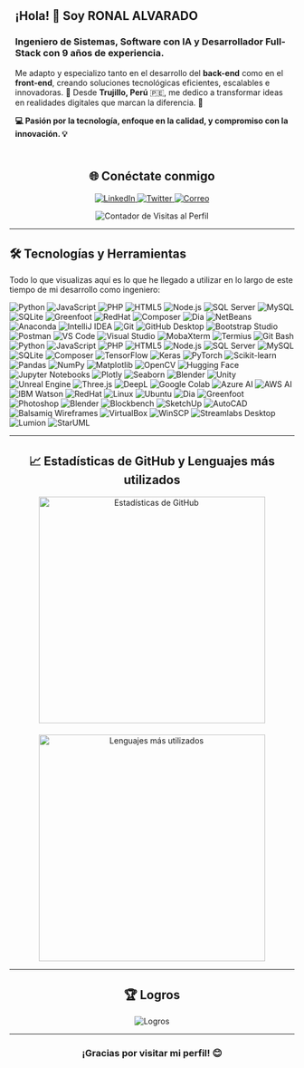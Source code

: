 <div align="left" style="padding: 10px">
  <h2>¡Hola! 👋 Soy RONAL ALVARADO</h2>
  <h3>Ingeniero de Sistemas, Software con IA y Desarrollador Full-Stack con 9 años de experiencia.</h3>
  <p>
    Me adapto y especializo tanto en el desarrollo del <b>back-end</b> como en el <b>front-end</b>, 
    creando soluciones tecnológicas eficientes, escalables e innovadoras. 🌟 Desde <b>Trujillo, Perú</b> 🇵🇪, 
    me dedico a transformar ideas en realidades digitales que marcan la diferencia. 🚀
  </p>
  <p><b>💻 Pasión por la tecnología, enfoque en la calidad, y compromiso con la innovación. 💡</b></p>
</div>

<div align="center">
  <h2>🌐 Conéctate conmigo</h2>
  <p>
    <a href="https://www.linkedin.com/in/ronal-antony-alvarado-vega-70a89030a/" target="_blank">
      <img src="https://img.shields.io/badge/-LinkedIn-0A66C2?style=flat-square&logo=linkedin&logoColor=white" alt="LinkedIn">
    </a>
    <a href="https://x.com/shycor25" target="_blank">
      <img src="https://img.shields.io/badge/-Twitter-1DA1F2?style=flat-square&logo=twitter&logoColor=white" alt="Twitter">
    </a>
    <a href="mailto:alvarado_aries_20@hotmail.com" target="_blank">
      <img src="https://img.shields.io/badge/-Correo-ea4335?style=flat-square&logo=gmail&logoColor=white" alt="Correo">
    </a>
  </p>
  
  <p align="center">
  <img src="https://komarev.com/ghpvc/?username=Alvarado321&label=Visitas%20al%20perfil&color=brightgreen&style=for-the-badge" alt="Contador de Visitas al Perfil" />
</p>


</div>

---

<div align="left">
  <h2>🛠️ Tecnologías y Herramientas</h2>
  <p>Todo lo que visualizas aquí es lo que he llegado a utilizar en lo largo de este tiempo de mi desarrollo como ingeniero:</p>
 <p>
    <!-- Lenguajes de programación y herramientas para desarrollo -->
    <img src="https://img.shields.io/badge/-Python-3776AB?style=flat-square&logo=python&logoColor=white" alt="Python">
    <img src="https://img.shields.io/badge/-JavaScript-F7DF1E?style=flat-square&logo=javascript&logoColor=black" alt="JavaScript">
    <img src="https://img.shields.io/badge/-PHP-777BB4?style=flat-square&logo=php&logoColor=white" alt="PHP">
    <img src="https://img.shields.io/badge/-HTML5-E34F26?style=flat-square&logo=html5&logoColor=white" alt="HTML5">
    <img src="https://img.shields.io/badge/-Node.js-339933?style=flat-square&logo=node.js&logoColor=white" alt="Node.js">
    <img src="https://img.shields.io/badge/-SQL%20Server-CC2927?style=flat-square&logo=microsoft-sql-server&logoColor=white" alt="SQL Server">
    <img src="https://img.shields.io/badge/-MySQL-4479A1?style=flat-square&logo=mysql&logoColor=white" alt="MySQL">
    <img src="https://img.shields.io/badge/-SQLite-003B57?style=flat-square&logo=sqlite&logoColor=white" alt="SQLite">
    <img src="https://img.shields.io/badge/-Greenfoot-007ACC?style=flat-square&logoColor=white" alt="Greenfoot">
    <img src="https://img.shields.io/badge/-RedHat-EE0000?style=flat-square&logo=redhat&logoColor=white" alt="RedHat">
    <img src="https://img.shields.io/badge/-Composer-885630?style=flat-square&logo=composer&logoColor=white" alt="Composer">
    <img src="https://img.shields.io/badge/-Dia-0000FF?style=flat-square&logoColor=white" alt="Dia">
    <img src="https://img.shields.io/badge/-NetBeans-1B6AC6?style=flat-square&logo=apachenetbeanside&logoColor=white" alt="NetBeans">
    <img src="https://img.shields.io/badge/-Anaconda-44A833?style=flat-square&logo=anaconda&logoColor=white" alt="Anaconda">
    <img src="https://img.shields.io/badge/-IntelliJ%20IDEA-000000?style=flat-square&logo=intellijidea&logoColor=white" alt="IntelliJ IDEA">
    <img src="https://img.shields.io/badge/-Git-F05032?style=flat-square&logo=git&logoColor=white" alt="Git">
    <img src="https://img.shields.io/badge/-GitHub%20Desktop-181717?style=flat-square&logo=github&logoColor=white" alt="GitHub Desktop">
    <img src="https://img.shields.io/badge/-Bootstrap-7952B3?style=flat-square&logo=bootstrap&logoColor=white" alt="Bootstrap Studio">
    <img src="https://img.shields.io/badge/-Postman-FF6C37?style=flat-square&logo=postman&logoColor=white" alt="Postman">
    <img src="https://img.shields.io/badge/-Visual%20Studio%20Code-0078D4?style=flat-square&logo=visualstudiocode&logoColor=white" alt="VS Code">
    <img src="https://img.shields.io/badge/-Visual%20Studio-5C2D91?style=flat-square&logo=visualstudio&logoColor=white" alt="Visual Studio">
    <img src="https://img.shields.io/badge/-MobaXterm-0066A1?style=flat-square&logoColor=white" alt="MobaXterm">
    <img src="https://img.shields.io/badge/-Termius-11A0D8?style=flat-square&logo=termius&logoColor=white" alt="Termius">
    <img src="https://img.shields.io/badge/-Git%20Bash-4EAA25?style=flat-square&logo=gnu-bash&logoColor=white" alt="Git Bash">
    <!-- Lenguajes de programación y frameworks -->
    <img src="https://img.shields.io/badge/-Python-3776AB?style=flat-square&logo=python&logoColor=white" alt="Python">
    <img src="https://img.shields.io/badge/-JavaScript-F7DF1E?style=flat-square&logo=javascript&logoColor=black" alt="JavaScript">
    <img src="https://img.shields.io/badge/-PHP-777BB4?style=flat-square&logo=php&logoColor=white" alt="PHP">
    <img src="https://img.shields.io/badge/-HTML5-E34F26?style=flat-square&logo=html5&logoColor=white" alt="HTML5">
    <img src="https://img.shields.io/badge/-Node.js-339933?style=flat-square&logo=node.js&logoColor=white" alt="Node.js">
    <img src="https://img.shields.io/badge/-SQL%20Server-CC2927?style=flat-square&logo=microsoft-sql-server&logoColor=white" alt="SQL Server">
    <img src="https://img.shields.io/badge/-MySQL-4479A1?style=flat-square&logo=mysql&logoColor=white" alt="MySQL">
    <img src="https://img.shields.io/badge/-SQLite-003B57?style=flat-square&logo=sqlite&logoColor=white" alt="SQLite">
    <img src="https://img.shields.io/badge/-Composer-885630?style=flat-square&logo=composer&logoColor=white" alt="Composer">
    <!-- Frameworks y bibliotecas de IA -->
    <img src="https://img.shields.io/badge/-TensorFlow-FF6F00?style=flat-square&logo=tensorflow&logoColor=white" alt="TensorFlow">
    <img src="https://img.shields.io/badge/-Keras-D00000?style=flat-square&logo=keras&logoColor=white" alt="Keras">
    <img src="https://img.shields.io/badge/-PyTorch-EE4C2C?style=flat-square&logo=pytorch&logoColor=white" alt="PyTorch">
    <img src="https://img.shields.io/badge/-scikit--learn-F7931E?style=flat-square&logo=scikit-learn&logoColor=white" alt="Scikit-learn">
    <img src="https://img.shields.io/badge/-Pandas-150458?style=flat-square&logo=pandas&logoColor=white" alt="Pandas">
    <img src="https://img.shields.io/badge/-NumPy-013243?style=flat-square&logo=numpy&logoColor=white" alt="NumPy">
    <img src="https://img.shields.io/badge/-Matplotlib-005F9E?style=flat-square&logo=python&logoColor=white" alt="Matplotlib">
    <img src="https://img.shields.io/badge/-OpenCV-5C3EE8?style=flat-square&logo=opencv&logoColor=white" alt="OpenCV">
    <img src="https://img.shields.io/badge/-Hugging%20Face-FF8C00?style=flat-square&logo=huggingface&logoColor=white" alt="Hugging Face">
    <img src="https://img.shields.io/badge/-Jupyter-F37626?style=flat-square&logo=jupyter&logoColor=white" alt="Jupyter Notebooks">
    <!-- Algoritmos y graficación -->
    <img src="https://img.shields.io/badge/-Plotly-3F4F75?style=flat-square&logo=plotly&logoColor=white" alt="Plotly">
    <img src="https://img.shields.io/badge/-Seaborn-3776AB?style=flat-square&logo=python&logoColor=white" alt="Seaborn">
    <img src="https://img.shields.io/badge/-Blender-FF6D00?style=flat-square&logo=blender&logoColor=white" alt="Blender">
    <img src="https://img.shields.io/badge/-Unity-000000?style=flat-square&logo=unity&logoColor=white" alt="Unity">
    <img src="https://img.shields.io/badge/-Unreal%20Engine-0E1128?style=flat-square&logo=unreal-engine&logoColor=white" alt="Unreal Engine">
    <img src="https://img.shields.io/badge/-Three.js-000000?style=flat-square&logo=three.js&logoColor=white" alt="Three.js">
    <!-- Herramientas relacionadas con IA -->
    <img src="https://img.shields.io/badge/-DeepL-0F2A6A?style=flat-square&logo=deepl&logoColor=white" alt="DeepL">
    <img src="https://img.shields.io/badge/-Google%20Colab-F9AB00?style=flat-square&logo=googlecolab&logoColor=white" alt="Google Colab">
    <img src="https://img.shields.io/badge/-Azure%20AI-0078D7?style=flat-square&logo=microsoftazure&logoColor=white" alt="Azure AI">
    <img src="https://img.shields.io/badge/-AWS%20AI-232F3E?style=flat-square&logo=amazonaws&logoColor=white" alt="AWS AI">
    <img src="https://img.shields.io/badge/-IBM%20Watson-052FAD?style=flat-square&logo=ibmwatson&logoColor=white" alt="IBM Watson">
    <!-- Sistemas operativos -->
    <img src="https://img.shields.io/badge/-RedHat-EE0000?style=flat-square&logo=redhat&logoColor=white" alt="RedHat">
    <img src="https://img.shields.io/badge/-Linux-FCC624?style=flat-square&logo=linux&logoColor=black" alt="Linux">
    <img src="https://img.shields.io/badge/-Ubuntu-E95420?style=flat-square&logo=ubuntu&logoColor=white" alt="Ubuntu">
    <!-- Otros relacionados -->
    <img src="https://img.shields.io/badge/-Dia-0000FF?style=flat-square&logoColor=white" alt="Dia">
    <img src="https://img.shields.io/badge/-Greenfoot-007ACC?style=flat-square&logoColor=white" alt="Greenfoot">
    <!-- Diseño gráfico y modelado 3D -->
    <img src="https://img.shields.io/badge/-Photoshop-31A8FF?style=flat-square&logo=adobephotoshop&logoColor=white" alt="Photoshop">
    <img src="https://img.shields.io/badge/-Blender-FF6D00?style=flat-square&logo=blender&logoColor=white" alt="Blender">
    <img src="https://img.shields.io/badge/-Blockbench-4A90E2?style=flat-square&logoColor=white" alt="Blockbench">
    <img src="https://img.shields.io/badge/-SketchUp-005F9E?style=flat-square&logoColor=white" alt="SketchUp">
    <img src="https://img.shields.io/badge/-AutoCAD-F26B00?style=flat-square&logo=autodesk&logoColor=white" alt="AutoCAD">
    <!-- Productividad y herramientas diversas -->
    <img src="https://img.shields.io/badge/-Balsamiq%20Wireframes-F36F21?style=flat-square&logoColor=white" alt="Balsamiq Wireframes">
    <img src="https://img.shields.io/badge/-VirtualBox-183A61?style=flat-square&logo=virtualbox&logoColor=white" alt="VirtualBox">
    <img src="https://img.shields.io/badge/-WinSCP-008000?style=flat-square&logo=windows&logoColor=white" alt="WinSCP">
    <img src="https://img.shields.io/badge/-Streamlabs-2EAD7C?style=flat-square&logo=streamlabs&logoColor=white" alt="Streamlabs Desktop">
    <img src="https://img.shields.io/badge/-Lumion-00B3F7?style=flat-square&logoColor=white" alt="Lumion">
    <img src="https://img.shields.io/badge/-StarUML-2C3E50?style=flat-square&logoColor=white" alt="StarUML">
</p>

</div>

---

<div align="center">
  <h2>📈 Estadísticas de GitHub y Lenguajes más utilizados</h2>
  <div style="display: flex; justify-content: center; align-items: center; gap: 20px; flex-wrap: wrap;">
    <!-- Estadísticas de GitHub -->
    <img src="https://github-readme-stats-git-master-alvarado321s-projects.vercel.app/api?username=Alvarado321&show_icons=true&theme=dark#gh-dark-mode-only)](https://github.com/anuraghazra/github-readme-stats#gh-dark-mode-only)" alt="Estadísticas de GitHub" style="width: 400px; height: auto;">
    <!-- Lenguajes más utilizados -->
    <img src="https://github-readme-stats-git-master-alvarado321s-projects.vercel.app/api/top-langs/?username=Alvarado321&langs_count=20&layout=compact&theme=dark" alt="Lenguajes más utilizados" style="width: 400px; height: auto;">
  </div>
</div>

---

<div align="center">
  <h2>🏆 Logros</h2>
  <img src="https://github-profile-trophy.vercel.app/?username=Alvarado321&show_icons=true&theme=dark#gh-dark-mode-only)](https://github.com/anuraghazra/github-readme-stats#gh-dark-mode-only)" alt="Logros">
</div>

---

<div align="center">
  <h3>¡Gracias por visitar mi perfil! 😊</h3>
</div>

</div>
